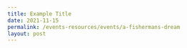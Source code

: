 ```yaml
---
title: Example Title
date: 2021-11-15
permalink: /events-resources/events/a-fishermans-dream
layout: post
---
```

